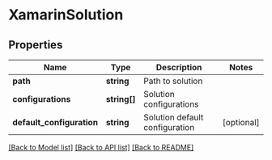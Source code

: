 # XamarinSolution

## Properties
Name | Type | Description | Notes
------------ | ------------- | ------------- | -------------
**path** | **string** | Path to solution | 
**configurations** | **string[]** | Solution configurations | 
**default_configuration** | **string** | Solution default configuration | [optional] 

[[Back to Model list]](../README.md#documentation-for-models) [[Back to API list]](../README.md#documentation-for-api-endpoints) [[Back to README]](../README.md)


